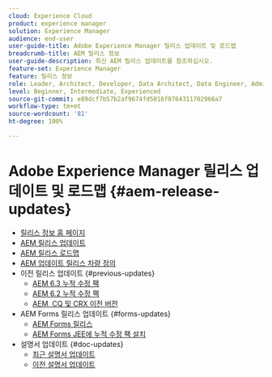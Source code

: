 ```yaml
---
cloud: Experience Cloud
product: experience manager
solution: Experience Manager
audience: end-user
user-guide-title: Adobe Experience Manager 릴리스 업데이트 및 로드맵
breadcrumb-title: AEM 릴리스 정보
user-guide-description: 최신 AEM 릴리스 업데이트를 참조하십시오.
feature-set: Experience Manager
feature: 릴리스 정보
role: Leader, Architect, Developer, Data Architect, Data Engineer, Administrator, Business Practitioner
level: Beginner, Intermediate, Experienced
source-git-commit: e89dcf7b57b2af9674fd5016f0764311702966a7
workflow-type: tm+mt
source-wordcount: '81'
ht-degree: 100%

---
```



# Adobe Experience Manager 릴리스 업데이트 및 로드맵 {#aem-release-updates}

+ [릴리스 정보 홈 페이지](home.md)
+ [AEM 릴리스 업데이트](aem-releases-updates.md)
+ [AEM 릴리스 로드맵](update-releases-roadmap.md)
+ [AEM 업데이트 릴리스 차량 정의](update-release-vehicle-definitions.md)
+ 이전 릴리스 업데이트 {#previous-updates}
   + [AEM 6.3 누적 수정 팩](release-notes-aem-6-3-cumulative-fix-pack.md)
   + [AEM 6.2 누적 수정 팩](release-notes-aem-6-2-cumulative-fix-pack.md)
   + [AEM, CQ 및 CRX 이전 버전](aem-previous-versions.md)
+ AEM Forms 릴리스 업데이트 {#forms-updates}
   + [AEM Forms 릴리스](aem-forms-releases.md)
   + [AEM Forms JEE에 누적 수정 팩 설치](install-cfp-aem-forms-jee.md)
+ 설명서 업데이트 {#doc-updates}
   + [최근 설명서 업데이트](documentation-updates.md)
   + [이전 설명서 업데이트](previous-documentation-updates.md)
